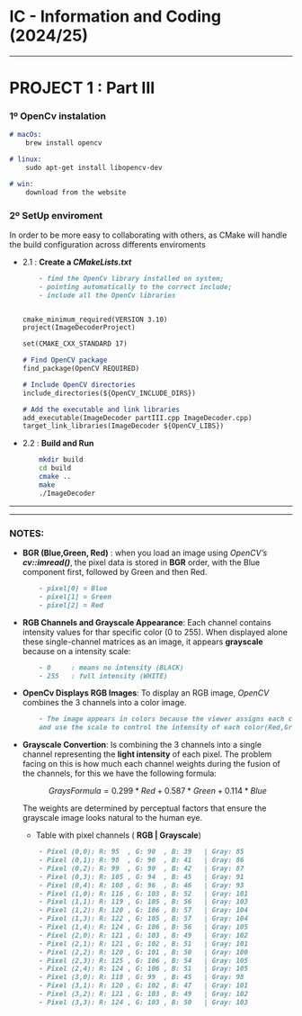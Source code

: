 # IC - Information and Coding (2024/25)
---
# PROJECT 1 : Part III

### **1º** OpenCv instalation

```md
# macOs:
    brew install opencv

# linux:
    sudo apt-get install libopencv-dev

# win:
    download from the website
```

### **2º** SetUp enviroment
In order to be more easy to collaborating with others, as CMake will handle the build configuration across differents enviroments

- 2.1 : **Create a *CMakeLists.txt***
    ```md
        - find the OpenCv library installed on system;
        - pointing automatically to the correct include;
        - include all the OpenCv libraries

    
    cmake_minimum_required(VERSION 3.10)
    project(ImageDecoderProject)

    set(CMAKE_CXX_STANDARD 17)

    # Find OpenCV package
    find_package(OpenCV REQUIRED)

    # Include OpenCV directories
    include_directories(${OpenCV_INCLUDE_DIRS})

    # Add the executable and link libraries
    add_executable(ImageDecoder partIII.cpp ImageDecoder.cpp)
    target_link_libraries(ImageDecoder ${OpenCV_LIBS})
    ```

- 2.2 : **Build and Run**
    ```bash
        mkdir build
        cd build
        cmake ..
        make
        ./ImageDecoder
    ```


---
---
### NOTES:

- **BGR (Blue,Green, Red)** :
    when you load an image using *OpenCV’s* ***cv::imread()***, the pixel data is stored in **BGR** order, with the Blue component first, followed by Green and then Red.
    ```md
        - pixel[0] = Blue
        - pixel[1] = Green
        - pixel[2] = Red
    ```
- **RGB Channels and Grayscale Appearance**:
    Each channel contains intensity values for thar specific color (0 to 255).
    When displayed alone these single-channel matrices as an image, it appears **grayscale** because on a intensity scale:
    ```md
        - 0     : means no intensity (BLACK) 
        - 255   : full intensity (WHITE)
    ```
    
- **OpenCv Displays RGB Images**:
    To display an RGB image, *OpenCV* combines the 3 channels into a color image.
    ```md
        - The image appears in colors because the viewer assigns each channel to the specific color 
        and use the scale to control the intensity of each color(Red,Green,Blue)
    ```

- **Grayscale Convertion**:
    Is combining the 3 channels into a single channel representing the **light intensity** of each pixel.
    The problem facing on this is how much each channel weights during the fusion of the channels, for this we have the following formula:
    ```math
    GraysFormula = 0.299 * Red + 0.587 * Green + 0.114 * Blue
    ```
    The weights are determined by perceptual factors that ensure the grayscale image looks natural to the human eye.
    - Table with pixel channels ( **RGB | Grayscale**)
    ```md
        - Pixel (0,0): R: 95  , G: 90  , B: 39   | Gray: 85  
        - Pixel (0,1): R: 98  , G: 90  , B: 41   | Gray: 86  
        - Pixel (0,2): R: 99  , G: 90  , B: 42   | Gray: 87  
        - Pixel (0,3): R: 105 , G: 94  , B: 45   | Gray: 91  
        - Pixel (0,4): R: 108 , G: 96  , B: 46   | Gray: 93  
        - Pixel (1,0): R: 116 , G: 103 , B: 52   | Gray: 101 
        - Pixel (1,1): R: 119 , G: 105 , B: 56   | Gray: 103 
        - Pixel (1,2): R: 120 , G: 106 , B: 57   | Gray: 104 
        - Pixel (1,3): R: 122 , G: 105 , B: 57   | Gray: 104 
        - Pixel (1,4): R: 124 , G: 106 , B: 56   | Gray: 105 
        - Pixel (2,0): R: 121 , G: 103 , B: 49   | Gray: 102 
        - Pixel (2,1): R: 121 , G: 102 , B: 51   | Gray: 101 
        - Pixel (2,2): R: 120 , G: 101 , B: 50   | Gray: 100 
        - Pixel (2,3): R: 125 , G: 106 , B: 54   | Gray: 105 
        - Pixel (2,4): R: 124 , G: 106 , B: 51   | Gray: 105 
        - Pixel (3,0): R: 118 , G: 99  , B: 45   | Gray: 98  
        - Pixel (3,1): R: 120 , G: 102 , B: 47   | Gray: 101 
        - Pixel (3,2): R: 121 , G: 103 , B: 49   | Gray: 102 
        - Pixel (3,3): R: 124 , G: 103 , B: 50   | Gray: 103
    ```
